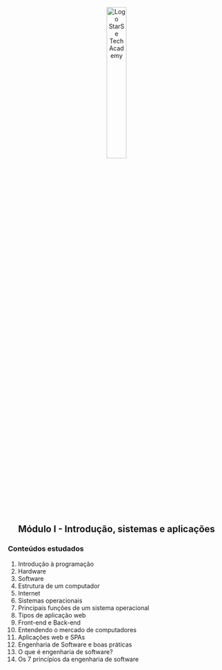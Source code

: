 <div align="center">
  <img src="https://user-images.githubusercontent.com/99208505/167872020-344925cf-cd4b-4c48-864d-0951e792cc72.png" width="30%" alt="Logo StarSe Tech Academy">
  <h2>Módulo I - Introdução, sistemas e aplicações</h2>
</div>

<div>
  <h3>Conteúdos estudados</h3>
  <ol>
    <li>Introdução à programação</li>
    <li>Hardware</li>
    <li>Software</li>
    <li>Estrutura de um computador</li>
    <li>Internet</li>
    <li>Sistemas operacionais</li>
    <li>Principais funções de um sistema operacional</li>
    <li>Tipos de aplicação web</li>
    <li>Front-end e Back-end</li>
    <li>Entendendo o mercado de computadores</li>
    <li>Aplicações web e SPAs</li>
    <li>Engenharia de Software e boas práticas</li>
    <li>O que é engenharia de software?</li>
    <li>Os 7 princípios da engenharia de software</li>
  </ol>
</div>



